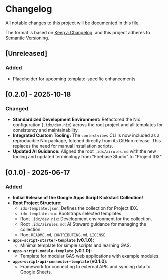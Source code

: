 # Changelog

All notable changes to this project will be documented in this file.

The format is based on [Keep a Changelog](https://keepachangelog.com/en/1.0.0/),
and this project adheres to [Semantic Versioning](https://semver.org/spec/v2.0.0.html).

## [Unreleased]

### Added
- Placeholder for upcoming template-specific enhancements.

## [0.2.0] - 2025-10-18

### Changed
- **Standardized Development Environment:** Refactored the Nix configuration (`.idx/dev.nix`) across the root project and all templates for consistency and maintainability.
- **Integrated Custom Tooling:** The `contextvibes` CLI is now included as a reproducible Nix package, fetched directly from its GitHub release. This replaces the need for manual installation scripts.
- **Updated AI Guidance:** Aligned the root `.idx/airules.md` with the new tooling and updated terminology from "Firebase Studio" to "Project IDX".

## [0.1.0] - 2025-06-17

### Added
- **Initial Release of the Google Apps Script Kickstart Collection!**
- **Root Project Structure:**
    - `idx-template.json`: Defines the collection for Project IDX.
    - `idx-template.nix`: Bootstraps selected templates.
    - Root `.idx/dev.nix`: Development environment for the collection.
    - Root `.idx/airules.md`: AI Steward guidance for managing the collection.
    - Root `README.md`, `CONTRIBUTING.md`, `LICENSE`.
- **`apps-script-starter-template` (v0.1.0):**
    - Minimal template for simple scripts and learning GAS.
- **`apps-script-module-template` (v0.1.0):**
    - Template for modular GAS web applications with example modules.
- **`apps-script-api-connector-template` (v0.1.0):**
    - Framework for connecting to external APIs and syncing data to Google Sheets.
